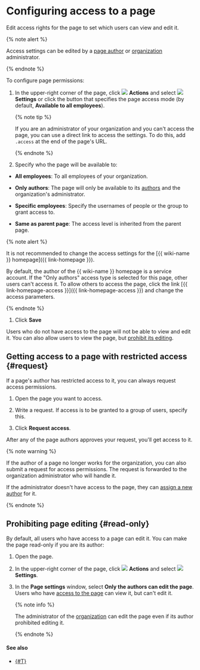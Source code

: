 # Configuring access to a page

Edit access rights for the page to set which users can view and edit it.

{% note alert %}

Access settings can be edited by a [page author](../roles.md) or [organization](../overview.md#access) administrator.

{% endnote %}

To configure page permissions:

1. In the upper-right corner of the page, click ![](../../_assets/wiki/svg/actions-icon.svg) **Actions** and select ![](../../_assets/wiki/svg/access-setup.svg) **Settings** or click the button that specifies the page access mode (by default, **Available to all employees**).

   

   {% note tip %}

   If you are an administrator of your organization and you can't access the page, you can use a direct link to access the settings. To do this, add `.access` at the end of the page's URL.

   {% endnote %}


1. Specify who the page will be available to:


* **All employees**: To all employees of your organization.

* **Only authors**: The page will only be available to its [authors](../roles.md) and the organization's administrator.

* **Specific employees**: Specify the usernames of people or the group to grant access to.

* **Same as parent page**: The access level is inherited from the parent page.

{% note alert %}

It is not recommended to change the access settings for the [{{ wiki-name }} homepage]({{ link-homepage }}).

By default, the author of the {{ wiki-name }} homepage is a service account. If the "Only authors" access type is selected for this page, other users can't access it. To allow others to access the page, click the link [{{ link-homepage-access }}]({{ link-homepage-access }}) and change the access parameters.

{% endnote %}

1. Click **Save**

Users who do not have access to the page will not be able to view and edit it. You can also allow users to view the page, but [prohibit its editing](#read-only).

## Getting access to a page with restricted access {#request}

If a page's author has restricted access to it, you can always request access permissions.

1. Open the page you want to access.

1. Write a request. If access is to be granted to a group of users, specify this.

1. Click **Request access**.

After any of the page authors approves your request, you'll get access to it.

{% note warning %}

If the author of a page no longer works for the organization, you can also submit a request for access permissions. The request is forwarded to the organization administrator who will handle it.

If the administrator doesn't have access to the page, they can [assign a new author](page-settings.md) for it.

{% endnote %}



## Prohibiting page editing {#read-only}

By default, all users who have access to a page can edit it. You can make the page read-only if you are its author:

1. Open the page.

1. In the upper-right corner of the page, click ![](../../_assets/wiki/svg/actions-icon.svg) **Actions** and select ![](../../_assets/wiki/svg/access-setup.svg) **Settings**.

1. In the **Page settings** window, select **Only the authors can edit the page**. Users who have [access to the page](access-setup.md) can view it, but can't edit it.

   {% note info %}

   The administrator of the [organization](../overview.md#access) can edit the page even if its author prohibited editing it. 

   {% endnote %}

#### See also

* [{#T}](move-page.md)
